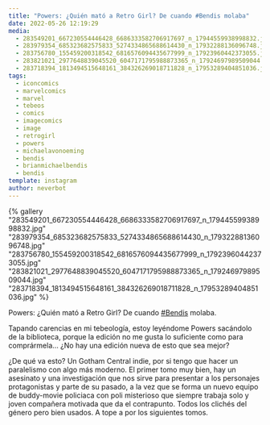 ```yaml
---
title: "Powers: ¿Quién mató a Retro Girl? De cuando #Bendis molaba"
date: 2022-05-26 12:19:29
media: 
  - 283549201_667230554446428_6686333582706917697_n_17944559938998832.jpg
  - 283979354_685323682575833_5274334865688614430_n_17932288136096748.jpg
  - 283756780_155459200318542_6816576094435677999_n_17923960442373055.jpg
  - 283821021_2977648839045520_6047171795988873365_n_17924697989509044.jpg
  - 283718394_1813494515648161_384326269018711828_n_17953289404851036.jpg
tags: 
  - iconcomics
  - marvelcomics
  - marvel
  - tebeos
  - comics
  - imagecomics
  - image
  - retrogirl
  - powers
  - michaelavonoeming
  - bendis
  - brianmichaelbendis
  - bendis
template: instagram
author: neverbot
---
```


{% gallery "283549201_667230554446428_6686333582706917697_n_17944559938998832.jpg" "283979354_685323682575833_5274334865688614430_n_17932288136096748.jpg" "283756780_155459200318542_6816576094435677999_n_17923960442373055.jpg" "283821021_2977648839045520_6047171795988873365_n_17924697989509044.jpg" "283718394_1813494515648161_384326269018711828_n_17953289404851036.jpg" %}

Powers: ¿Quién mató a Retro Girl? De cuando [#Bendis](/tags/bendis) molaba.

Tapando carencias en mi tebeología, estoy leyéndome Powers sacándolo de la biblioteca, porque la edición no me gusta lo suficiente como para comprármela… ¿No hay una edición nueva de esto que sea mejor?

¿De qué va esto? Un Gotham Central indie, por si tengo que hacer un paralelismo con algo más moderno. El primer tomo muy bien, hay un asesinato y una investigación que nos sirve para presentar a los personajes protagonistas y parte de su pasado, a la vez que se forma un nuevo equipo de buddy-movie policiaca con poli misterioso que siempre trabaja solo y joven compañera motivada que da el contrapunto. Todos los clichés del género pero bien usados. A tope a por los siguientes tomos.

